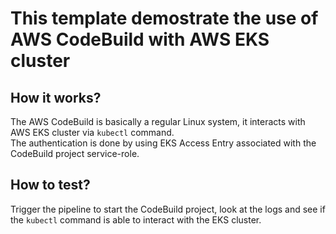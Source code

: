 # This template demostrate the use of AWS CodeBuild with AWS EKS cluster

## How it works?
The AWS CodeBuild is basically a regular Linux system, it interacts with AWS EKS cluster via `kubectl` command.  
The authentication is done by using EKS Access Entry associated with the CodeBuild project service-role.  

## How to test?
Trigger the pipeline to start the CodeBuild project, look at the logs and see if the `kubectl` command is able to interact with the EKS cluster.


